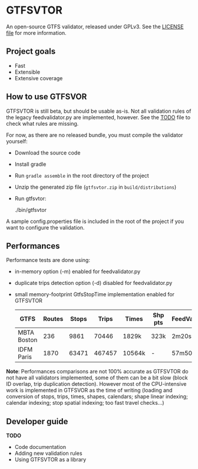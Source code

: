 GTFSVTOR
========

An open-source GTFS validator, released under GPLv3.
See the [LICENSE file](LICENSE) for more information.

Project goals
-------------

- Fast
- Extensible
- Extensive coverage

How to use GTFSVOR
------------------

GTFSVTOR is still beta, but should be usable as-is.
Not all validation rules of the legacy feedvalidator.py are implemented, however.
See the [TODO](TODO) file to check what rules are missing.

For now, as there are no released bundle, you must compile the validator yourself:

- Download the source code
- Install gradle
- Run `gradle assemble` in the root directory of the project
- Unzip the generated zip file (`gtfsvtor.zip` in `build/distributions`)
- Run gtfsvtor:

    ./bin/gtfsvtor <GTFSFILE>

A sample config.properties file is included in the root of the project
if you want to configure the validation.

Performances
------------

Performance tests are done using:

- in-memory option (-m) enabled for feedvalidator.py
- duplicate trips detection option (-d) disabled for feedvalidator.py
- small memory-footprint GtfsStopTime implementation enabled for GTFSVTOR

  | GTFS        | Routes | Stops | Trips  | Times  | Shp pts | FeedValidator | GTFSVTOR      |
  |-------------|--------|-------|--------|--------|---------|---------------|---------------|
  | MBTA Boston |    236 |  9861 |  70446 |  1829k |    323k | 2m20s         | 10s           |
  | IDFM Paris  |   1870 | 63471 | 467457 | 10564k |       - | 57m50s        | 50s           |

**Note**: Performances comparisons are not 100% accurate as GTFSVTOR do not have all validators implemented,
some of them can be a bit slow (block ID overlap, trip duplication detection).
However most of the CPU-intensive work is implemented in GTFSVOR as the time of writing
(loading and conversion of stops, trips, times, shapes, calendars; shape linear indexing; calendar indexing;
stop spatial indexing; too fast travel checks...)

Developer guide
---------------

**TODO**

- Code documentation
- Adding new validation rules
- Using GTFSVTOR as a library
